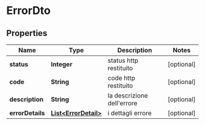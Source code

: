 
# ErrorDto

## Properties
Name | Type | Description | Notes
------------ | ------------- | ------------- | -------------
**status** | **Integer** | status http restituito |  [optional]
**code** | **String** | code http restituito |  [optional]
**description** | **String** | la descrizione dell&#39;errore |  [optional]
**errorDetails** | [**List&lt;ErrorDetail&gt;**](ErrorDetail.md) | i dettagli errore |  [optional]



